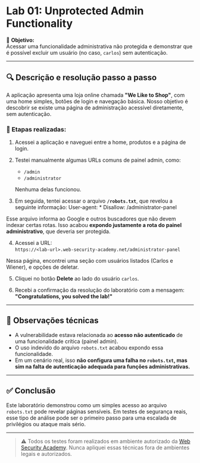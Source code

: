 # Lab 01: Unprotected Admin Functionality

🎯 **Objetivo:**  
Acessar uma funcionalidade administrativa não protegida e demonstrar que é possível excluir um usuário (no caso, `carlos`) sem autenticação.

---

## 🔍 Descrição e resolução passo a passo

A aplicação apresenta uma loja online chamada **"We Like to Shop"**, com uma home simples, botões de login e navegação básica. Nosso objetivo é descobrir se existe uma página de administração acessível diretamente, sem autenticação.

### 🧪 Etapas realizadas:

1. Acessei a aplicação e naveguei entre a home, produtos e a página de login.
2. Testei manualmente algumas URLs comuns de painel admin, como:
   - `/admin`
   - `/administrator`

   Nenhuma delas funcionou.

3. Em seguida, tentei acessar o arquivo **`/robots.txt`**, que revelou a seguinte informação:
User-agent: *
Disallow: /administrator-panel


Esse arquivo informa ao Google e outros buscadores que não devem indexar certas rotas. Isso acabou **expondo justamente a rota do painel administrativo**, que deveria ser protegida.

4. Acessei a URL:  
`https://<lab-url>.web-security-academy.net/administrator-panel`

Nessa página, encontrei uma seção com usuários listados (Carlos e Wiener), e opções de deletar.

5. Cliquei no botão **Delete** ao lado do usuário `carlos`.

6. Recebi a confirmação da resolução do laboratório com a mensagem:  
**"Congratulations, you solved the lab!"**

---

## 📌 Observações técnicas

- A vulnerabilidade estava relacionada ao **acesso não autenticado** de uma funcionalidade crítica (painel admin).
- O uso indevido do arquivo `robots.txt` acabou expondo essa funcionalidade.
- Em um cenário real, isso **não configura uma falha no `robots.txt`, mas sim na falta de autenticação adequada para funções administrativas.**

---

## ✅ Conclusão

Este laboratório demonstrou como um simples acesso ao arquivo `robots.txt` pode revelar páginas sensíveis. Em testes de segurança reais, esse tipo de análise pode ser o primeiro passo para uma escalada de privilégios ou ataque mais sério.

---

> ⚠️ Todos os testes foram realizados em ambiente autorizado da [Web Security Academy](https://portswigger.net/web-security). Nunca apliquei essas técnicas fora de ambientes legais e autorizados.
